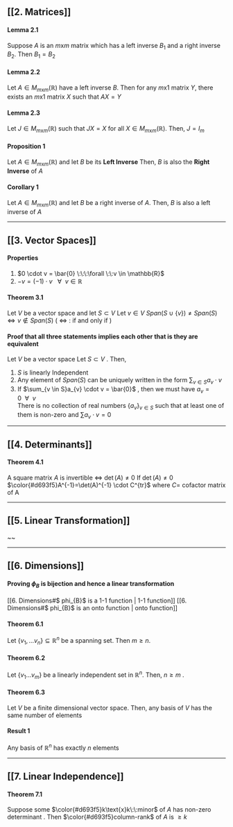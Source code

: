 ## [[2. Matrices]]

#### Lemma 2.1
Suppose $A$ is an $m$x$m$ matrix which has a left inverse $B_{1}$ and a right inverse $B_{2}$. Then $B_{1}=B_{2}$

#### Lemma 2.2
Let $A \in M_{m\text{x}m}(\mathbb{R})$ have a left inverse $B$. Then for any $m$x$1$ matrix $Y$,
there exists an $m$x$1$ matrix $X$ such that $AX = Y$

#### Lemma 2.3
Let $J \in M_{m\text{x}m}(\mathbb{R})$  such that $JX=X$ for all $X \in M_{m	\text{x}m}(\mathbb{R})$.
Then, $J = I_{m}$

#### Proposition 1
Let $A \in M_{m\text{x}m}(\mathbb{R})$ and let $B$ be its **Left Inverse**
Then, $B$ is also the **Right Inverse** of $A$

#### Corollary 1
Let $A \in M_{m\text{x}m}(\mathbb{R})$  and  let $B$ be a right inverse of $A$. Then, $B$ is also a left inverse of $A$

---

## [[3. Vector Spaces]]

#### Properties
1. $0 \cdot v = \bar{0} \:\:\:\forall \:\:v \in \mathbb{R}$
2. $-v = (-1) \cdot v \:\:\: \forall \:\: v \in \mathbb{R}$

#### Theorem 3.1
Let $V$ be a vector space and let $S \subset V$
Let $v \in V$ 
$Span(S \:\cup \: \{v\}) \neq Span(S) \iff v \notin Span(S)$
( $\iff$ : if and only if )

#### Proof that all three statements implies each other that is they are equivalent
 Let $V$ be a vector space
 Let $S \subset V$ . Then,
 1. $S$ is linearly Independent
 2. Any element of $Span(S)$ can be uniquely written in the form $\sum_{v \in S}a_{v} \cdot v$
 3. If $\sum_{v \in S}a_{v} \cdot v = \bar{0}$  ,  then we must have $a_{v} = 0 \:\: \forall \:\: v$  
    There is no collection of real numbers $\{a_{v}\}_{v \in S}$ such that at least one of them is non-zero and $\sum a_{v}\cdot v =0$


---

## [[4. Determinants]]

#### Theorem 4.1
A square matrix $A$ is invertible $\iff$ $\det(A) \neq 0$
If $\det(A) \neq 0$
	$\color{#d693f5}A^{-1}=\det(A)^{-1} \cdot C^{tr}$
where $C =$ cofactor matrix of A

---

## [[5. Linear Transformation]]

~~

---

## [[6. Dimensions]]

#### Proving $\phi_{B}$ is bijection and hence a linear transformation
[[6. Dimensions#$ phi_{B}$ is a 1-1 function | 1-1 function]]
[[6. Dimensions#$ phi_{B}$ is an onto function | onto function]]

#### Theorem 6.1
Let $\{v_{1},\dots v_{n}\} \subseteq \mathbb{R}^{n}$  be a spanning set. Then $m \geq n$.

#### Theorem 6.2
Let $\{v_{1}\dots v_{m}\}$ be a linearly independent set in $\mathbb{R}^{n}$.
Then, $n \geq m$ .

#### Theorem 6.3
Let $V$ be a finite dimensional vector space. Then, any basis of $V$ has the same number of elements

#### Result 1
Any basis of $\mathbb{R}^{n}$ has exactly $n$ elements

---

## [[7. Linear Independence]]

#### Theorem 7.1
Suppose some $\color{#d693f5}k\text{x}k\:\:minor$ of $A$ has non-zero determinant . Then $\color{#d693f5}column-rank$ of $A$ is $\geq k$ 








